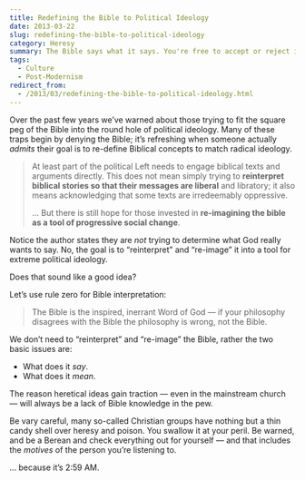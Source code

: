 ```yaml
---
title: Redefining the Bible to Political Ideology
date: 2013-03-22
slug: redefining-the-bible-to-political-ideology
category: Heresy
summary: The Bible says what it says. You're free to accept or reject it as you wish, but redefining it isn't an option.
tags:
  - Culture
  - Post-Modernism
redirect_from:
  - /2013/03/redefining-the-bible-to-political-ideology.html
---
```



Over the past few years we’ve warned about those trying to fit the
square peg of the Bible into the round hole of political ideology. 
Many of these traps begin by denying the Bible;
it’s refreshing when someone actually *admits* their goal is to
re-define Biblical concepts to match radical ideology.

<blockquote cite="http://www.thenation.com/blog/progressive-bible-study">
<p>At least part of the political Left needs to engage biblical texts and arguments directly. This does not mean simply trying to <b>reinterpret biblical stories so that their messages are liberal</b> and libratory; it also means acknowledging that some texts are irredeemably oppressive.</p>
<p>… But there is still hope for those invested in <b>re-imagining the bible as a tool of progressive social change</b>.</p>
</blockquote>

Notice the author states they are *not* trying to determine what God
really wants to say. No, the goal is to “reinterpret” and “re-image” it
into a tool for extreme political ideology.

Does that sound like a good idea?

Let’s use rule zero for Bible interpretation:

> The Bible is the inspired, inerrant Word of God — if your philosophy
> disagrees with the Bible the philosophy is wrong, not the Bible.

We don’t need to “reinterpret” and “re-image” the Bible, rather the two
basic issues are:

-   What does it *say*.
-   What does it *mean*.

The reason heretical ideas gain traction — even in the mainstream church
— will always be a lack of Bible knowledge in the pew.

Be vary careful, many so-called Christian groups have nothing but a thin
candy shell over heresy and poison. You swallow it at your peril. Be
warned, and be a Berean and check everything out for yourself — and that
includes the *motives* of the person you’re listening to.

… because it’s 2:59 AM.

